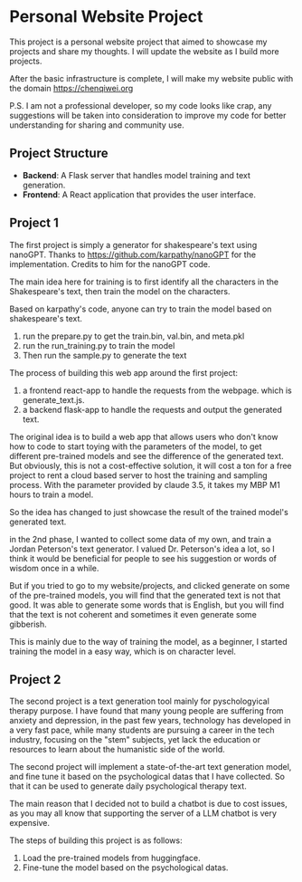 # Personal Website Project

This project is a personal website project that aimed to showcase my projects and share my thoughts.
I will update the website as I build more projects. 

After the basic infrastructure is complete, I will make my website public with the domain https://chenqiwei.org 

P.S. I am not a professional developer, so my code looks like crap, any suggestions will be taken into consideration to improve my code for better understanding for sharing and community use.

## Project Structure

- **Backend**: A Flask server that handles model training and text generation.
- **Frontend**: A React application that provides the user interface.

## Project 1
The first project is simply a generator for shakespeare's text using nanoGPT. Thanks to https://github.com/karpathy/nanoGPT for the implementation. Credits to him for the nanoGPT code.

The main idea here for training is to first identify all the characters in the Shakespeare's text, then train the model on the characters. 

Based on karpathy's code, anyone can try to train the model based on shakespeare's text. 
1. run the prepare.py to get the train.bin, val.bin, and meta.pkl
2. run the run_training.py to train the model
3. Then run the sample.py to generate the text

The process of building this web app around the first project:
1. a frontend react-app to handle the requests from the webpage. which is generate_text.js.
2. a backend flask-app to handle the requests and output the generated text.

The original idea is to build a web app that allows users who don't know how to code to start toying with the parameters of the model, to get different pre-trained models and see the difference of the generated text. But obviously, this is not a cost-effective solution, it will cost a ton for a free project to rent a cloud based server to host the training and sampling process. With the parameter provided by claude 3.5, it takes my MBP M1 hours to train a model.

So the idea has changed to just showcase the result of the trained model's generated text. 

in the 2nd phase, I wanted to collect some data of my own, and train a Jordan Peterson's text generator. I valued Dr. Peterson's idea a lot, so I think it would be beneficial for people to see his suggestion or words of wisdom once in a while.

But if you tried to go to my website/projects, and clicked generate on some of the pre-trained models, you will find that the generated text is not that good. It was able to generate some words that is English, but you will find that the text is not coherent and sometimes it even generate some gibberish.

This is mainly due to the way of training the model, as a beginner, I started training the model in a easy way, which is on character level. 


## Project 2
The second project is a text generation tool mainly for pyschologyical therapy purpose. I have found that many young people are suffering from anxiety and depression, in the past few years, technology has developed in a very fast pace, while many students are pursuing a career in the tech industry, focusing on the "stem" subjects, yet lack the education or resources to learn about the humanistic side of the world. 

The second project will implement a state-of-the-art text generation model, and fine tune it based on the psychological datas that I have collected. So that it can be used to generate daily psychological therapy text. 

The main reason that I decided not to build a chatbot is due to cost issues, as you may all know that supporting the server of a LLM chatbot is very expensive. 

The steps of building this project is as follows:
1. Load the pre-trained models from huggingface.
2. Fine-tune the model based on the psychological datas.
